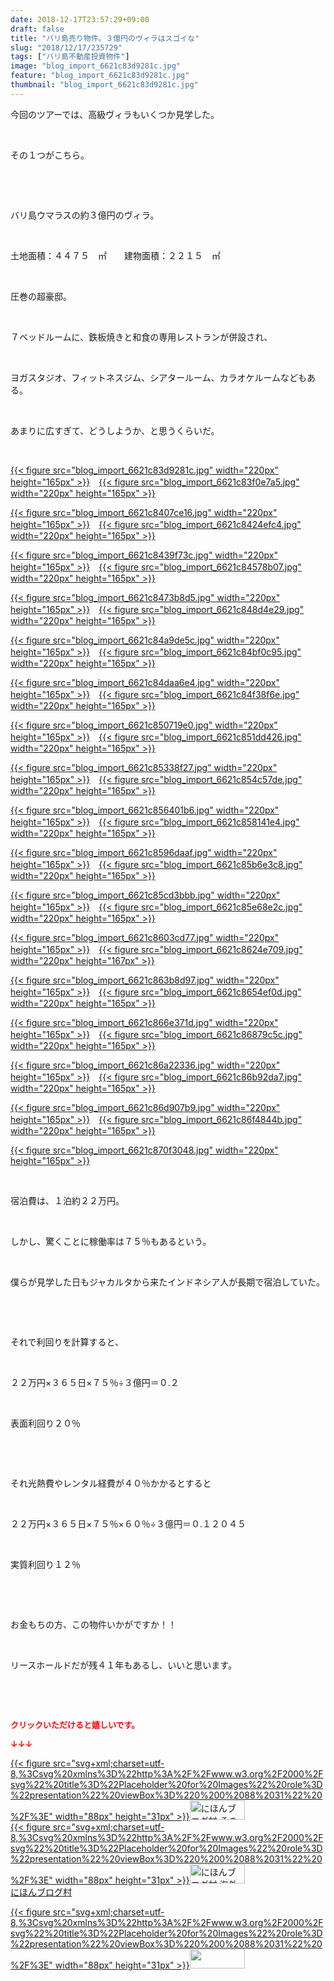 ```yaml
---
date: 2018-12-17T23:57:29+09:00
draft: false
title: "バリ島売り物件。３億円のヴィラはスゴイな"
slug: "2018/12/17/235729"
tags: ["バリ島不動産投資物件"]
image: "blog_import_6621c83d9281c.jpg"
feature: "blog_import_6621c83d9281c.jpg"
thumbnail: "blog_import_6621c83d9281c.jpg"
---
```

<p>今回のツアーでは、高級ヴィラもいくつか見学した。</p><p> </p><p>その１つがこちら。</p><p> </p><p> </p><p>バリ島ウマラスの約３億円のヴィラ。</p><p> </p><p>土地面積：４４７５　㎡　　建物面積：２２１５　㎡</p><p> </p><p>圧巻の超豪邸。</p><p> </p><p>７ベッドルームに、鉄板焼きと和食の専用レストランが併設され、</p><p> </p><p>ヨガスタジオ、フィットネスジム、シアタールーム、カラオケルームなどもある。</p><p> </p><p>あまりに広すぎて、どうしようか、と思うくらいだ。</p><p> </p><p><a href="blog_import_6621c83d9281c.jpg">{{< figure src="blog_import_6621c83d9281c.jpg" width="220px" height="165px" >}}</a>　<a href="blog_import_6621c83f0e7a5.jpg">{{< figure src="blog_import_6621c83f0e7a5.jpg" width="220px" height="165px" >}}</a></p><p><a href="blog_import_6621c8407ce16.jpg">{{< figure src="blog_import_6621c8407ce16.jpg" width="220px" height="165px" >}}</a>　<a href="blog_import_6621c8424efc4.jpg">{{< figure src="blog_import_6621c8424efc4.jpg" width="220px" height="165px" >}}</a></p><p><a href="blog_import_6621c8439f73c.jpg">{{< figure src="blog_import_6621c8439f73c.jpg" width="220px" height="165px" >}}</a>　<a href="blog_import_6621c84578b07.jpg">{{< figure src="blog_import_6621c84578b07.jpg" width="220px" height="165px" >}}</a></p><p><a href="blog_import_6621c8473b8d5.jpg">{{< figure src="blog_import_6621c8473b8d5.jpg" width="220px" height="165px" >}}</a>　<a href="blog_import_6621c848d4e29.jpg">{{< figure src="blog_import_6621c848d4e29.jpg" width="220px" height="165px" >}}</a></p><p><a href="blog_import_6621c84a9de5c.jpg">{{< figure src="blog_import_6621c84a9de5c.jpg" width="220px" height="165px" >}}</a>　<a href="blog_import_6621c84bf0c95.jpg">{{< figure src="blog_import_6621c84bf0c95.jpg" width="220px" height="165px" >}}</a></p><p><a href="blog_import_6621c84daa6e4.jpg">{{< figure src="blog_import_6621c84daa6e4.jpg" width="220px" height="165px" >}}</a>　<a href="blog_import_6621c84f38f6e.jpg">{{< figure src="blog_import_6621c84f38f6e.jpg" width="220px" height="165px" >}}</a></p><p><a href="blog_import_6621c850719e0.jpg">{{< figure src="blog_import_6621c850719e0.jpg" width="220px" height="165px" >}}</a>　<a href="blog_import_6621c851dd426.jpg">{{< figure src="blog_import_6621c851dd426.jpg" width="220px" height="165px" >}}</a></p><p><a href="blog_import_6621c85338f27.jpg">{{< figure src="blog_import_6621c85338f27.jpg" width="220px" height="165px" >}}</a>　<a href="blog_import_6621c854c57de.jpg">{{< figure src="blog_import_6621c854c57de.jpg" width="220px" height="165px" >}}</a></p><p><a href="blog_import_6621c856401b6.jpg">{{< figure src="blog_import_6621c856401b6.jpg" width="220px" height="165px" >}}</a>　<a href="blog_import_6621c858141e4.jpg">{{< figure src="blog_import_6621c858141e4.jpg" width="220px" height="165px" >}}</a></p><p><a href="blog_import_6621c8596daaf.jpg">{{< figure src="blog_import_6621c8596daaf.jpg" width="220px" height="165px" >}}</a>　<a href="blog_import_6621c85b6e3c8.jpg">{{< figure src="blog_import_6621c85b6e3c8.jpg" width="220px" height="165px" >}}</a></p><p><a href="blog_import_6621c85cd3bbb.jpg">{{< figure src="blog_import_6621c85cd3bbb.jpg" width="220px" height="165px" >}}</a>　<a href="blog_import_6621c85e68e2c.jpg">{{< figure src="blog_import_6621c85e68e2c.jpg" width="220px" height="165px" >}}</a></p><p><a href="blog_import_6621c8603cd77.jpg">{{< figure src="blog_import_6621c8603cd77.jpg" width="220px" height="165px" >}}</a>　<a href="blog_import_6621c8624e709.jpg">{{< figure src="blog_import_6621c8624e709.jpg" width="220px" height="167px" >}}</a></p><p><a href="blog_import_6621c863b8d97.jpg">{{< figure src="blog_import_6621c863b8d97.jpg" width="220px" height="165px" >}}</a>　<a href="blog_import_6621c8654ef0d.jpg">{{< figure src="blog_import_6621c8654ef0d.jpg" width="220px" height="165px" >}}</a></p><p><a href="blog_import_6621c866e371d.jpg">{{< figure src="blog_import_6621c866e371d.jpg" width="220px" height="165px" >}}</a>　<a href="blog_import_6621c86879c5c.jpg">{{< figure src="blog_import_6621c86879c5c.jpg" width="220px" height="165px" >}}</a></p><p><a href="blog_import_6621c86a22336.jpg">{{< figure src="blog_import_6621c86a22336.jpg" width="220px" height="165px" >}}</a>　<a href="blog_import_6621c86b92da7.jpg">{{< figure src="blog_import_6621c86b92da7.jpg" width="220px" height="165px" >}}</a></p><p><a href="blog_import_6621c86d907b9.jpg">{{< figure src="blog_import_6621c86d907b9.jpg" width="220px" height="165px" >}}</a>　<a href="blog_import_6621c86f4844b.jpg">{{< figure src="blog_import_6621c86f4844b.jpg" width="220px" height="165px" >}}</a></p><p><a href="blog_import_6621c870f3048.jpg">{{< figure src="blog_import_6621c870f3048.jpg" width="220px" height="165px" >}}</a></p><p> </p><p>宿泊費は、１泊約２２万円。</p><p> </p><p>しかし、驚くことに稼働率は７５％もあるという。</p><p> </p><p>僕らが見学した日もジャカルタから来たインドネシア人が長期で宿泊していた。</p><p> </p><p> </p><p>それで利回りを計算すると、</p><p> </p><p>２２万円×３６５日×７５％÷３億円＝０.２</p><p> </p><p>表面利回り２０％</p><p> </p><p> </p><p>それ光熱費やレンタル経費が４０％かかるとすると</p><p> </p><p>２２万円×３６５日×７５％×６０％÷３億円＝０.１２０４５</p><p> </p><p>実質利回り１２％</p><p> </p><p> </p><p>お金もちの方、この物件いかがですか！！</p><p> </p><p>リースホールドだが残４１年もあるし、いいと思います。</p><p> </p><p> </p><p><font color="#ff0000" size="2"><strong>クリックいただけると嬉しいです。</strong></font></p><p><font color="#ff0000" size="2"><strong>↓↓↓</strong></font></p><p><a href="ranking.html?p_cid=01260127" id="&amp;blogmura_banner" target="_blank">{{< figure src="svg+xml;charset=utf-8,%3Csvg%20xmlns%3D%22http%3A%2F%2Fwww.w3.org%2F2000%2Fsvg%22%20title%3D%22Placeholder%20for%20Images%22%20role%3D%22presentation%22%20viewBox%3D%220%200%2088%2031%22%20%2F%3E" width="88px" height="31px" >}}<noscript><img alt="にほんブログ村 その他生活ブログ 不動産投資へ" border="0" height="31" src="https://img-proxy.blog-video.jp/images?url=http%3A%2F%2Flife.blogmura.com%2Fhudousantoushi%2Fimg%2Fhudousantoushi88_31.gif" width="88"></noscript></a><br/><a href="ranking.html?p_cid=01260127" target="_blank">{{< figure src="svg+xml;charset=utf-8,%3Csvg%20xmlns%3D%22http%3A%2F%2Fwww.w3.org%2F2000%2Fsvg%22%20title%3D%22Placeholder%20for%20Images%22%20role%3D%22presentation%22%20viewBox%3D%220%200%2088%2031%22%20%2F%3E" width="88px" height="31px" >}}<noscript><img alt="にほんブログ村 海外生活ブログ バリ島情報へ" border="0" height="31" src="https://img-proxy.blog-video.jp/images?url=http%3A%2F%2Foverseas.blogmura.com%2Fbali%2Fimg%2Fbali88_31.gif" width="88"></noscript></a><br/><a href="ranking.html?p_cid=01260127" target="_blank">にほんブログ村</a></p><p><a href="link.php?1804582" title="人気ブログランキングへ">{{< figure src="svg+xml;charset=utf-8,%3Csvg%20xmlns%3D%22http%3A%2F%2Fwww.w3.org%2F2000%2Fsvg%22%20title%3D%22Placeholder%20for%20Images%22%20role%3D%22presentation%22%20viewBox%3D%220%200%2088%2031%22%20%2F%3E" width="88px" height="31px" >}}<noscript><img border="0" height="31" src="https://blog.with2.net/img/banner/banner_22.gif" width="88"></noscript></a></p><p> </p>

